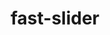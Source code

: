 ---
id: fast-slider
title: fast-slider
sidebar_label: fast-slider
custom_edit_url: https://github.com/microsoft/fast-dna/edit/master/packages/web-components/fast-foundation/src/slider/fast-slider.doc.md
---